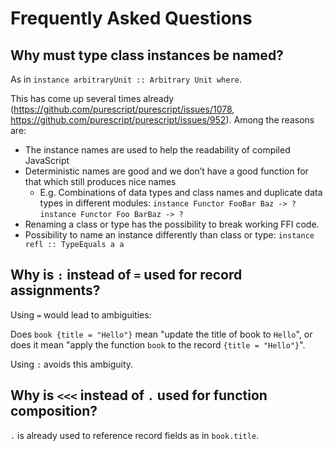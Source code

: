 # Frequently Asked Questions

## Why must type class instances be named?

As in `instance arbitraryUnit :: Arbitrary Unit where`.

This has come up several times already
(https://github.com/purescript/purescript/issues/1078,
https://github.com/purescript/purescript/issues/952).
Among the reasons are:

- The instance names are used to help the readability of compiled JavaScript
- Deterministic names are good
  and we don’t have a good function for that which still produces nice names
  - E.g. Combinations of data types and class names
    and duplicate data types in different modules:
    `instance Functor FooBar Baz -> ?`
    `instance Functor Foo BarBaz -> ?`
- Renaming a class or type has the possibility to break working FFI code.
- Possibility to name an instance differently than class or type:
  `instance refl :: TypeEquals a a`


## Why is `:` instead of `=` used for record assignments?

Using `=` would lead to ambiguities:

Does `book {title = "Hello"}` mean "update the title of book to `Hello`",
or does it mean "apply the function `book` to the record `{title = "Hello"}`".

Using `:` avoids this ambiguity.


## Why is `<<<` instead of `.` used for function composition?

`.` is already used to reference record fields as in `book.title`.
